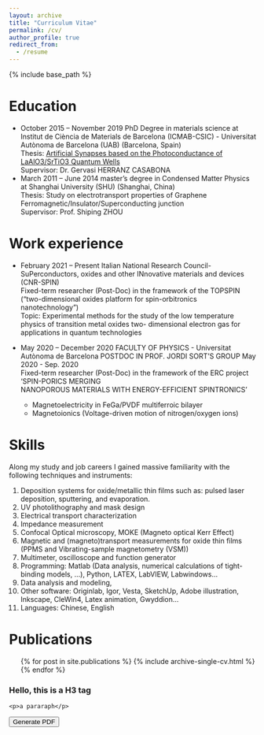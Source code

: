 ```yaml
---
layout: archive
title: "Curriculum Vitae"
permalink: /cv/
author_profile: true
redirect_from:
  - /resume
---
```


{% include base_path %}



Education
======
* October 2015 – November 2019 PhD Degree in materials science at Institut de Ciència de Materials de Barcelona (ICMAB-CSIC) - Universitat Autònoma de Barcelona (UAB) (Barcelona, Spain)
<br/>Thesis: [Artificial Synapses based on the Photoconductance of LaAlO3/SrTiO3 Quantum Wells](https://dialnet.unirioja.es/servlet/dctes?codigo=270736)
<br/>Supervisor: Dr. Gervasi HERRANZ CASABONA
* March 2011 – June 2014 master’s degree in Condensed Matter Physics at Shanghai University (SHU) (Shanghai, China)
<br/>Thesis: Study on electrotransport properties of Graphene Ferromagnetic/Insulator/Superconducting junction
<br/>Supervisor: Prof. Shiping ZHOU

Work experience
======
* February 2021 – Present Italian National Research Council- SuPerconductors, oxides and other INnovative materials and devices (CNR-SPIN)
<br/>Fixed-term researcher (Post-Doc) in the framework of the TOPSPIN (“two-dimensional oxides platform for spin-orbitronics nanotechnology”)
<br/>Topic: Experimental methods for the study of the low temperature physics of transition metal oxides two- dimensional electron gas for applications in quantum technologies

* May 2020 – December 2020 FACULTY OF PHYSICS - Universitat Autònoma de Barcelona
POSTDOC IN PROF. JORDI SORT’S GROUP May 2020 - Sep. 2020
<br/>Fixed-term researcher (Post-Doc) in the framework of the ERC project ‘SPIN-PORICS MERGING
<br/>NANOPOROUS MATERIALS WITH ENERGY-EFFICIENT SPINTRONICS’
  * Magnetoelectricity in FeGa/PVDF multiferroic bilayer
  * Magnetoionics (Voltage-driven motion of nitrogen/oxygen ions)


Skills
======
Along my study and job careers I gained massive familiarity with the following techniques and instruments:
1. Deposition systems for oxide/metallic thin films such as: pulsed laser deposition, sputtering, and evaporation.
2. UV photolithography and mask design
3. Electrical transport characterization
4. Impedance measurement
5. Confocal Optical microscopy, MOKE (Magneto optical Kerr Effect)
6. Magnetic and (magneto)transport measurements for oxide thin films (PPMS and Vibrating-sample magnetometry (VSM))
7. Multimeter, oscilloscope and function generator
8. Programming:
Matlab (Data analysis, numerical calculations of tight-binding models, ...), Python, LATEX, LabVIEW, Labwindows…
9. Data analysis and modeling,
10. Other software: Originlab, Igor, Vesta, SketchUp, Adobe illustration, Inkscape, CleWin4, Latex animation, Gwyddion...
11. Languages: Chinese, English


Publications
======
  <ul>{% for post in site.publications %}
    {% include archive-single-cv.html %}
  {% endfor %}</ul>

<!-- Talks
======
  <ul>{% for post in site.talks %}
    {% include archive-single-talk-cv.html %}
  {% endfor %}</ul>

Learning
======
  <ul>{% for post in site.learning %}
    {% include archive-single-cv.html %}
  {% endfor %}</ul>

Service and leadership
======
* Currently signed in to 43 different slack teams -->

<div id="content">
     <h3>Hello, this is a H3 tag</h3>

    <p>a pararaph</p>
</div>
<div id="editor"></div>
<button id="cmd">Generate PDF</button>

<script>
    var doc = new jsPDF();
    var specialElementHandlers = {
        '#editor': function (element, renderer) {
            return true;
        }
    };

    $('#cmd').click(function () {
        doc.fromHTML($('#content').html(), 15, 15, {
            'width': 170,
                'elementHandlers': specialElementHandlers
        });
        doc.save('sample-file.pdf');
    });

    // This code is collected but useful, click below to jsfiddle link.
</script>
